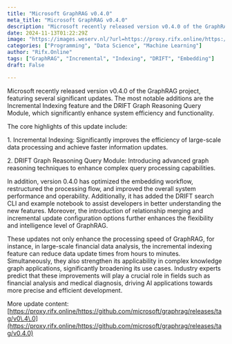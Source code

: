 ```yaml
---
title: "Microsoft GraphRAG v0.4.0"
meta_title: "Microsoft GraphRAG v0.4.0"
description: "Microsoft recently released version v0.4.0 of the GraphRAG project, featuring several significant updates. The most notable additions are…"
date: 2024-11-13T01:22:29Z
image: "https://images.weserv.nl/?url=https://proxy.rifx.online/https://cdn-images-1.readmedium.com/v2/resize:fit:800/0*89qTckZYLUBF1Jtv"
categories: ["Programming", "Data Science", "Machine Learning"]
author: "Rifx.Online"
tags: ["GraphRAG", "Incremental", "Indexing", "DRIFT", "Embedding"]
draft: False

---
```





Microsoft recently released version v0\.4\.0 of the GraphRAG project, featuring several significant updates. The most notable additions are the Incremental Indexing feature and the DRIFT Graph Reasoning Query Module, which significantly enhance system efficiency and functionality.



The core highlights of this update include:

1\. Incremental Indexing: Significantly improves the efficiency of large\-scale data processing and achieve faster information updates.

2\. DRIFT Graph Reasoning Query Module: Introducing advanced graph reasoning techniques to enhance complex query processing capabilities.

In addition, version 0\.4\.0 has optimized the embedding workflow, restructured the processing flow, and improved the overall system performance and operability. Additionally, it has added the DRIFT search CLI and example notebook to assist developers in better understanding the new features. Moreover, the introduction of relationship merging and incremental update configuration options further enhances the flexibility and intelligence level of GraphRAG.

These updates not only enhance the processing speed of GraphRAG, for instance, in large\-scale financial data analysis, the incremental indexing feature can reduce data update times from hours to minutes. Simultaneously, they also strengthen its applicability in complex knowledge graph applications, significantly broadening its use cases. Industry experts predict that these improvements will play a crucial role in fields such as financial analysis and medical diagnosis, driving AI applications towards more precise and efficient development.

More update content: [https://proxy.rifx.online/https://github.com/microsoft/graphrag/releases/tag/v0\.4\.0](https://proxy.rifx.online/https://github.com/microsoft/graphrag/releases/tag/v0.4.0)


